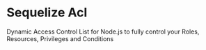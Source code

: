 Sequelize Acl
==========


Dynamic Access Control List for Node.js to fully control your Roles, Resources, Privileges and Conditions
